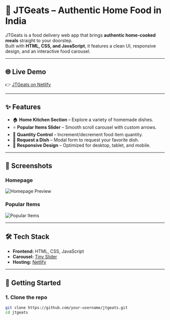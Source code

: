 # 🍴 JTGeats – Authentic Home Food in India

JTGeats is a food delivery web app that brings **authentic home-cooked meals** straight to your doorstep.  
Built with **HTML, CSS, and JavaScript**, it features a clean UI, responsive design, and an interactive food carousel.

---

## 🌐 Live Demo
👉 [JTGeats on Netlify](https://jtgs.netlify.app/)

---

## ✨ Features
- 🏠 **Home Kitchen Section** – Explore a variety of homemade dishes.
- ⭐ **Popular Items Slider** – Smooth scroll carousel with custom arrows.
- 🛒 **Quantity Control** – Increment/decrement food item quantity.
- 🥘 **Request a Dish** – Modal form to request your favorite dish.
- 📱 **Responsive Design** – Optimized for desktop, tablet, and mobile.

---

## 📸 Screenshots
### Homepage
![Homepage Preview](https://i.postimg.cc/xCPFSxzJ/Screenshot-2025-08-28-222531.png)

### Popular Items
![Popular Items](https://i.postimg.cc/FFLXBLyH/popular-items.png)

---

## 🛠️ Tech Stack
- **Frontend:** HTML, CSS, JavaScript
- **Carousel:** [Tiny Slider](https://github.com/ganlanyuan/tiny-slider)
- **Hosting:** [Netlify](https://www.netlify.com/)

---

## 🚀 Getting Started

### 1. Clone the repo
```bash
git clone https://github.com/your-username/jtgeats.git
cd jtgeats

